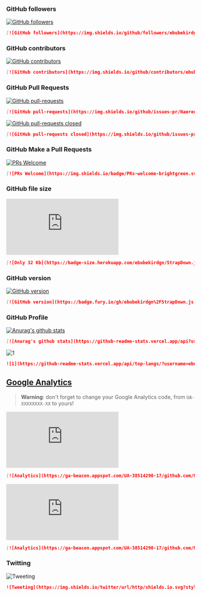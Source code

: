 
### GitHub followers
[![GitHub followers](https://img.shields.io/github/followers/ebubekirdgn.svg?style=social&label=Follow&maxAge=2592000)](https://github.com/ebubekirdgn?tab=followers)
```markdown
[![GitHub followers](https://img.shields.io/github/followers/ebubekirdgn.svg?style=social&label=Follow&maxAge=2592000)](https://github.com/ebubekirdgn?tab=followers)
```

### GitHub contributors
[![GitHub contributors](https://img.shields.io/github/contributors/ebubekirdgn/StrapDown.js.svg)](https://GitHub.com/ebubekirdgn/StrapDown.js/graphs/contributors/)
```markdown
[![GitHub contributors](https://img.shields.io/github/contributors/ebubekirdgn/StrapDown.js.svg)](https://GitHub.com/ebubekirdgn/StrapDown.js/graphs/contributors/)
```

### GitHub Pull Requests
[![GitHub pull-requests](https://img.shields.io/github/issues-pr/Naereen/StrapDown.js.svg)](https://GitHub.com/Naereen/StrapDown.js/pull/)
```markdown
[![GitHub pull-requests](https://img.shields.io/github/issues-pr/Naereen/StrapDown.js.svg)](https://GitHub.com/Naereen/StrapDown.js/pull/)
```

[![GitHub pull-requests closed](https://img.shields.io/github/issues-pr-closed/Naereen/StrapDown.js.svg)](https://GitHub.com/Naereen/StrapDown.js/pull/)
```markdown
[![GitHub pull-requests closed](https://img.shields.io/github/issues-pr-closed/Naereen/StrapDown.js.svg)](https://GitHub.com/Naereen/StrapDown.js/pull/)
```

### GitHub Make a Pull Requests
[![PRs Welcome](https://img.shields.io/badge/PRs-welcome-brightgreen.svg?style=flat-square)](http://makeapullrequest.com)
```markdown
[![PRs Welcome](https://img.shields.io/badge/PRs-welcome-brightgreen.svg?style=flat-square)](http://makeapullrequest.com)
```

### GitHub file size
[![Only 32 Kb](https://badge-size.herokuapp.com/ebubekirdgn/StrapDown.js/master/strapdown.min.js)](https://github.com/ebubekirdgn/StrapDown.js/blob/master/strapdown.min.js)
```markdown
[![Only 32 Kb](https://badge-size.herokuapp.com/ebubekirdgn/StrapDown.js/master/strapdown.min.js)](https://github.com/ebubekirdgn/StrapDown.js/blob/master/strapdown.min.js)
```

### GitHub version
[![GitHub version](https://badge.fury.io/gh/ebubekirdgn%2FStrapDown.js.svg)](https://github.com/ebubekirdgn/StrapDown.js)
```markdown
[![GitHub version](https://badge.fury.io/gh/ebubekirdgn%2FStrapDown.js.svg)](https://github.com/ebubekirdgn/StrapDown.js)
```

### GitHub Profile
[![Anurag's github stats](https://github-readme-stats.vercel.app/api?username=ebubekirdgn&theme=blue-green)](https://github.com/anuraghazra/github-readme-stats)
```markdown
[![Anurag's github stats](https://github-readme-stats.vercel.app/api?username=ebubekirdgn&theme=blue-green)](https://github.com/anuraghazra/github-readme-stats)
```
![1](https://github-readme-stats.vercel.app/api/top-langs/?username=ebubekirdgn&theme=blue-green)
```markdown
![1](https://github-readme-stats.vercel.app/api/top-langs/?username=ebubekirdgn&theme=blue-green)
```
## [Google Analytics](https://analytics.google.com/)
> **Warning**: don't forget to change your Google Analytics code, from `UA-XXXXXXXX-XX` to yours!

[![Analytics](https://ga-beacon.appspot.com/UA-38514290-17/github.com/Naereen/badges/README.md?pixel)](https://GitHub.com/Naereen/badges/)
```markdown
[![Analytics](https://ga-beacon.appspot.com/UA-38514290-17/github.com/Naereen/badges/README.md?pixel)](https://GitHub.com/Naereen/badges/)
```

[![Analytics](https://ga-beacon.appspot.com/UA-38514290-17/github.com/Naereen/badges/README.md)](https://GitHub.com/Naereen/badges/)
```markdown
[![Analytics](https://ga-beacon.appspot.com/UA-38514290-17/github.com/Naereen/badges/README.md)](https://GitHub.com/Naereen/badges/)
```

### Twitting
![Tweeting](https://img.shields.io/twitter/url/http/shields.io.svg?style=social)
```markdown
![Tweeting](https://img.shields.io/twitter/url/http/shields.io.svg?style=social)
```
